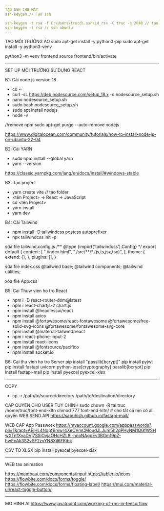 ```yaml
---
TẠO SSH CHO MÁY
ssh-keygen // Tạo ssh

ssh-keygen -t rsa -f C:\Users\trucd\.ssh\id_rsa -C truc -b 2048 // tạo ssh dùng gg
ssh-keygen -t rsa // ssh ubuntu
---
```


TẠO MÔI TRƯỜNG ẢO
sudo apt-get install -y python3-pip
sudo apt-get install -y python3-venv

python3 -m venv frontend
source frontend/bin/activate

---

SET UP MÔI TRƯỜNG SỬ DỤNG REACT

B1: Cài node js version 18

- cd ~
- curl -sL https://deb.nodesource.com/setup_18.x -o nodesource_setup.sh
- nano nodesource_setup.sh
- sudo bash nodesource_setup.sh
- sudo apt install nodejs
- node -v

//remove npm
sudo apt-get purge --auto-remove nodejs

https://www.digitalocean.com/community/tutorials/how-to-install-node-js-on-ubuntu-22-04

B2: Cài YARN

- sudo npm install --global yarn
- yarn --version

https://classic.yarnpkg.com/lang/en/docs/install/#windows-stable

B3: Tạo project

- yarn create vite // tạo folder
- <tên Project> -> React -> JavaScript
- cd <tên Project>
- yarn install
- yarn dev

B4: Cài Tailwind

- npm install -D tailwindcss postcss autoprefixer
- npx tailwindcss init -p

sửa file tailwind.config.js
/** @type {import('tailwindcss').Config} \*/
export default {
content: [
"./index.html",
"./src/**/\*.{js,ts,jsx,tsx}",
],
theme: {
extend: {},
},
plugins: [],
}

sửa file index.css
@tailwind base;
@tailwind components;
@tailwind utilities;

xóa file App.css

B5: Cai Thuw vien ho tro React
- npm i -D react-router-dom@latest
- npm i react-chartjs-2 chart.js
- npm install @headlessui/react
- npm install axios
- npm install @fortawesome/react-fontawesome @fortawesome/free-solid-svg-icons @fortawesome/fontawesome-svg-core
- npm install @material-tailwind/react
- npm i react-phone-input-2
- npm install react-icons
- npm install @fontsource/pacifico
- npm install socket.io

B6: Cai thu vien ho tro Server
pip install "passlib[bcrypt]"
pip install pyjwt
pip install fastapi uvicorn python-jose[cryptography] passlib[bcrypt]
pip install fastapi-mail
pip install pyexcel pyexcel-xlsx

---

COPY
- cp -r /path/to/source/directory /path/to/destination/directory

CAP QUYEN CHO USER TUY CHINH
sudo chown -R tai:truc /home/truc/font-end-kltn
chmod 777 font-end-kltn/   # cho tất cả mn có all quyền
WEB SEND API
https://sabuhish.github.io/fastapi-mail/

WEB CAP App Passwork
https://myaccount.google.com/apppasswords?pli=1&rapt=AEjHL4NopfBmwr4XeCVmCMoudJLJum5h2qPHyNM1QGfWSHwXTnfXyaDVj7SSjOvjaOHcHZL8l-nnoNAgpEv3BGm19pZ-hwExAk3S2vSF2zvYN8Xjl6FKjbk

CSV TO XLSX
pip install pyexcel pyexcel-xlsx

---

WEB tao animation

https://mambaui.com/components/input
https://tabler.io/icons
https://flowbite.com/docs/forms/toggle/
https://flowbite.com/docs/forms/floating-label/
https://mui.com/material-ui/react-toggle-button/

---

MO HINH AI
https://www.javatpoint.com/working-of-rnn-in-tensorflow

